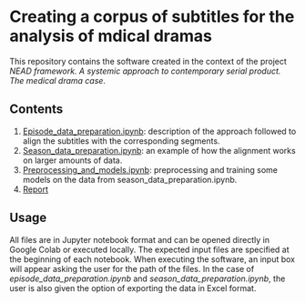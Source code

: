 # Creating a corpus of subtitles for the analysis of mdical dramas

This repository contains the software created in the context of the project *NEAD framework. A systemic approach to contemporary serial product. The medical drama case*. 

## Contents

1. [Episode_data_preparation.ipynb](https://github.com/TinfFoil/dar_tvseries/blob/main/episode_data_preparation.ipynb): description of the approach followed to align the subtitles with the corresponding segments.
2. [Season_data_preparation.ipynb](https://github.com/TinfFoil/dar_tvseries/blob/main/season_data_preparation.ipynb): an example of how the alignment works on larger amounts of data.
3. [Preprocessing_and_models.ipynb](https://github.com/TinfFoil/dar_tvseries/blob/main/preprocessing_and_models.ipynb): preprocessing and training some models on the data from season_data_preparation.ipynb.
4. [Report](https://github.com/TinfFoil/dar_tvseries/blob/main/report.pdf)

## Usage

All files are in Jupyter notebook format and can be opened directly in Google Colab or executed locally. The expected input files are specified at the beginning of each notebook. When executing the software, an input box will appear asking the user for the path of the files. In the case of *episode_data_preparation.ipynb* and *season_data_preparation.ipynb*, the user is also given the option of exporting the data in Excel format.
